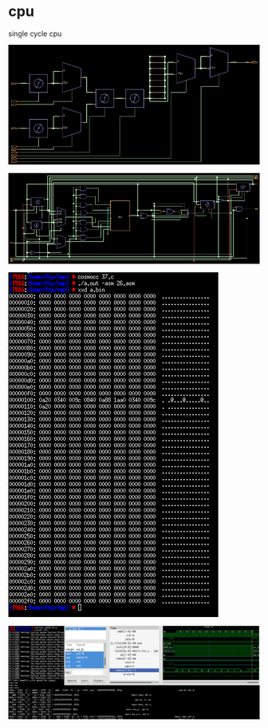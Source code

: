 # cpu
single cycle cpu

![format](https://github.com/BHa2R00/cpu/blob/main/20240426143411_803x383_scrot.png)

![format](https://github.com/BHa2R00/cpu/blob/main/20240429012131_977x353_scrot.png)

![format](https://github.com/BHa2R00/cpu/blob/main/20240430121853_421x691_scrot.png)

![format](https://github.com/BHa2R00/cpu/blob/main/20240430123241_1360x507_scrot.png)
